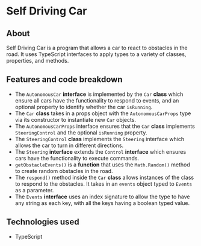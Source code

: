 # Self Driving Car

## About

Self Driving Car is a program that allows a car to react to obstacles in the road. It uses TypeScript interfaces to apply types to a variety of classes, properties, and methods.

## Features and code breakdown

- The `AutonomousCar` **interface** is implemented by the `Car` **class** which ensure all cars have the functionality to respond to events, and an optional property to identify whether the car `isRunning`.
- The `Car` **class** takes in a props object with the `AutonomousCarProps` type via its constructor to instantiate new `Car` objects.
- The `AutonomousCarProps` interface ensures that the `Car` **class** implements `SteeringControl` and the optional `isRunning` property.
- The `SteeringControl` **class** implements the `Steering` interface which allows the car to turn in different directions.
- The `Steering` **interface** extends the `Control` **interface** which ensures cars have the functionality to execute commands.
- `getObstacleEvents()` is a **function** that uses the `Math.Random()` method to create random obstacles in the road.
- The `respond()` method inside the `Car` **class** allows instances of the class to respond to the obstacles. It takes in an `events` object typed to `Events` as a parameter.
- The `Events` **interface** uses an index signature to allow the type to have any string as each key, with all the keys having a boolean typed value.

## Technologies used

- TypeScript
